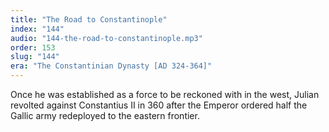```yaml
---
title: "The Road to Constantinople"
index: "144"
audio: "144-the-road-to-constantinople.mp3"
order: 153
slug: "144"
era: "The Constantinian Dynasty [AD 324-364]"
---
```


Once he was established as a force to be reckoned with in the west, Julian revolted against Constantius II in 360 after the Emperor ordered half the Gallic army redeployed to the eastern frontier.


